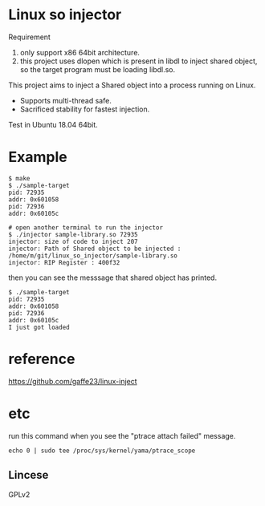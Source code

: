# Linux so injector

Requirement
1. only support x86 64bit architecture. 
2. this project uses dlopen which is present in libdl to inject shared object, so the target program must be loading libdl.so.


This project aims to inject a Shared object into a process running on Linux.
- Supports multi-thread safe.
- Sacrificed stability for fastest injection.

Test in Ubuntu 18.04 64bit.

# Example

```
$ make
$ ./sample-target
pid: 72935
addr: 0x601058
pid: 72936
addr: 0x60105c
```

```
# open another terminal to run the injector
$ ./injector sample-library.so 72935
injector: size of code to inject 207
injector: Path of Shared object to be injected : /home/m/git/linux_so_injector/sample-library.so
injector: RIP Register : 400f32
```

then you can see the messsage that shared object has printed.
```
$ ./sample-target
pid: 72935
addr: 0x601058
pid: 72936
addr: 0x60105c
I just got loaded
```

# reference
https://github.com/gaffe23/linux-inject


# etc
run this command when you see the "ptrace attach failed" message.
```
echo 0 | sudo tee /proc/sys/kernel/yama/ptrace_scope
```

## Lincese
GPLv2
